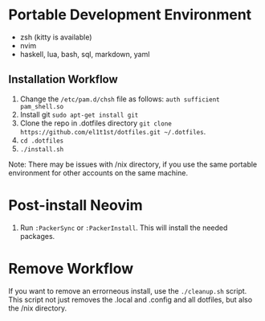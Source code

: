 # Portable Development Environment

- zsh (kitty is available)
- nvim
- haskell, lua, bash, sql, markdown, yaml

## Installation Workflow

1. Change the `/etc/pam.d/chsh` file as follows:
   `auth sufficient pam_shell.so`
2. Install git `sudo apt-get install git`
3. Clone the repo in .dotfiles directory `git clone https://github.com/el1t1st/dotfiles.git ~/.dotfiles`.
4. `cd .dotfiles`
5. `./install.sh`

Note: There may be issues with /nix directory, if you use the same portable environment for other accounts on the same machine.

# Post-install Neovim

1. Run `:PackerSync` or `:PackerInstall`. This will install the needed packages.

# Remove Workflow

If you want to remove an errorneous install, use the `./cleanup.sh` script. This script not just removes the .local and .config and all dotfiles, but also the /nix directory.
